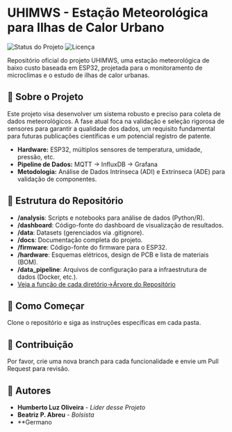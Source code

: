 # UHIMWS - Estação Meteorológica para Ilhas de Calor Urbano

![Status do Projeto](https://img.shields.io/badge/status-em--desenvolvimento-yellowgreen)
![Licença](https://img.shields.io/badge/license-MIT-blue)

Repositório oficial do projeto UHIMWS, uma estação meteorológica de baixo custo baseada em ESP32, projetada para o monitoramento de microclimas e o estudo de ilhas de calor urbanas.

## 🎯 Sobre o Projeto

Este projeto visa desenvolver um sistema robusto e preciso para coleta de dados meteorológicos. A fase atual foca na validação e seleção rigorosa de sensores para garantir a qualidade dos dados, um requisito fundamental para futuras publicações científicas e um potencial registro de patente.

- **Hardware:** ESP32, múltiplos sensores de temperatura, umidade, pressão, etc.
- **Pipeline de Dados:** MQTT → InfluxDB → Grafana
- **Metodologia:** Análise de Dados Intrínseca (ADI) e Extrínseca (ADE) para validação de componentes.

## 📂 Estrutura do Repositório

- **/analysis**: Scripts e notebooks para análise de dados (Python/R).
- **/dashboard**: Código-fonte do dashboard de visualização de resultados.
- **/data**: Datasets (gerenciados via .gitignore).
- **/docs**: Documentação completa do projeto.
- **/firmware**: Código-fonte do firmware para o ESP32.
- **/hardware**: Esquemas elétricos, design de PCB e lista de materiais (BOM).
- **/data_pipeline**: Arquivos de configuração para a infraestrutura de dados (Docker, etc.).
- [Veja a função de cada diretório->Árvore do Repositório](Estrutura_diretorios.md)

## 🚀 Como Começar

Clone o repositório e siga as instruções específicas em cada pasta.

## 🤝 Contribuição

Por favor, crie uma nova branch para cada funcionalidade e envie um Pull Request para revisão.

## 👥 Autores

- **Humberto Luz Oliveira** - _Líder desse Projeto_
- **Beatriz P. Abreu** - _Bolsista_
- **Germano  
